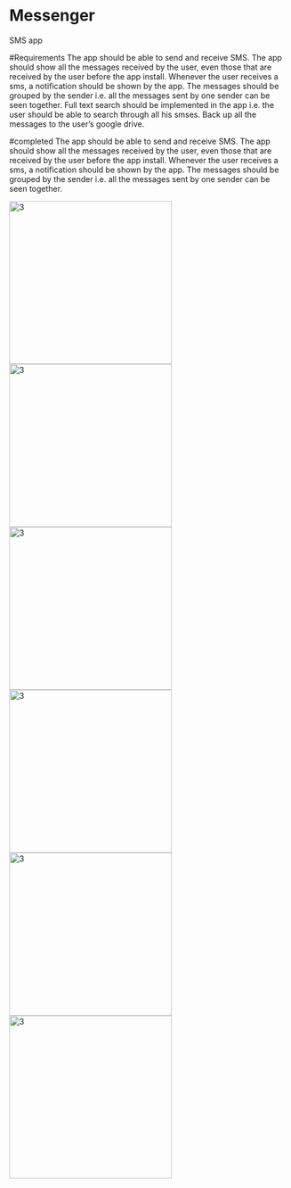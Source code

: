 # Messenger
SMS app



#Requirements
The app should be able to send and receive SMS. 
The app should show all the messages received by the user, even those that are received by the user before the app install.
Whenever the user receives a sms, a notification should be shown by the app.
The messages should be grouped by the sender i.e. all the messages sent by one sender can be seen together.
Full text search should be implemented in the app i.e. the user should be able to search through all his smses.
Back up all the messages to the user’s google drive. 


#completed
The app should be able to send and receive SMS. 
The app should show all the messages received by the user, even those that are received by the user before the app install.
Whenever the user receives a sms, a notification should be shown by the app.
The messages should be grouped by the sender i.e. all the messages sent by one sender can be seen together.




<img width="292" alt="3" src="https://cloud.githubusercontent.com/assets/12602212/23356368/8c998e8e-fcff-11e6-8518-246bdf588715.png">
<img width="292" alt="3" src="https://cloud.githubusercontent.com/assets/12602212/23356369/8cce92b4-fcff-11e6-8aae-30103d556ee0.png">
<img width="292" alt="3" src="https://cloud.githubusercontent.com/assets/12602212/23356365/8c6d4c2a-fcff-11e6-8132-a458a049d0c6.png">
<img width="292" alt="3" src="https://cloud.githubusercontent.com/assets/12602212/23356364/8c34e308-fcff-11e6-8273-4107011d79cf.png">



<img width="292" alt="3" src="https://cloud.githubusercontent.com/assets/12602212/23356367/8c967ef6-fcff-11e6-8a65-f30038f3025d.png">
<img width="292" alt="3" src="https://cloud.githubusercontent.com/assets/12602212/23356652/b00d6e70-fd00-11e6-90ea-1cea98259656.png">





